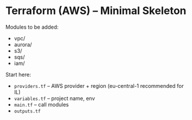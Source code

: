 # Terraform (AWS) – Minimal Skeleton

Modules to be added:
- vpc/
- aurora/
- s3/
- sqs/
- iam/

Start here:
- `providers.tf` – AWS provider + region (eu-central-1 recommended for IL)
- `variables.tf` – project name, env
- `main.tf` – call modules
- `outputs.tf`
